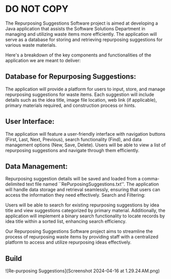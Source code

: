 # DO NOT COPY

The Repurposing Suggestions Software project is aimed at developing a Java application that assists the Software Solutions Department in managing and utilizing waste items more efficiently. The application will serve as a database for storing and retrieving repurposing suggestions for various waste materials.

Here's a breakdown of the key components and functionalities of the application we are meant to deliver:

## Database for Repurposing Suggestions:

 The application will provide a platform for users to input, store, and manage repurposing suggestions for waste items.
Each suggestion will include details such as the idea title, image file location, web link (if applicable), primary materials required, and construction process or hints.

## User Interface:

 The application will feature a user-friendly interface with navigation buttons (First, Last, Next, Previous), search functionality (Find), and data management options (New, Save, Delete).
Users will be able to view a list of repurposing suggestions and navigate through them efficiently.

## Data Management:

Repurposing suggestion details will be saved and loaded from a comma-delimited text file named ``RePurposingSuggestions.txt''.
The application will handle data storage and retrieval seamlessly, ensuring that users can access the information they need effectively.
Search and Filtering:

Users will be able to search for existing repurposing suggestions by idea title and view suggestions categorized by primary material.
Additionally, the application will implement a binary search functionality to locate records by idea title within a sorted list, enhancing search efficiency.

Our Repurposing Suggestions Software project aims to streamline the process of repurposing waste items by providing staff with a centralized platform to access and utilize repurposing ideas effectively.


## Build

![Re-purposing Suggestions](Screenshot 2024-04-16 at 1.29.24 AM.png)